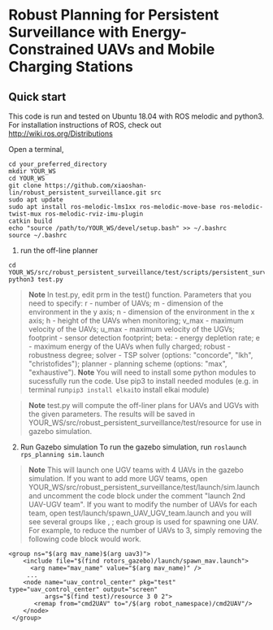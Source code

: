 # Robust Planning for Persistent Surveillance with Energy-Constrained UAVs and Mobile Charging Stations

## Quick start
This code is run and tested on Ubuntu 18.04 with ROS melodic and python3.
For installation instructions of ROS, check out http://wiki.ros.org/Distributions 

Open a terminal, 
```
cd your_preferred_directory
mkdir YOUR_WS
cd YOUR_WS
git clone https://github.com/xiaoshan-lin/robust_persistent_surveillance.git src
sudo apt update
sudo apt install ros-melodic-lms1xx ros-melodic-move-base ros-melodic-twist-mux ros-melodic-rviz-imu-plugin
catkin build
echo "source /path/to/YOUR_WS/devel/setup.bash" >> ~/.bashrc
source ~/.bashrc
 ```
1. run the off-line planner
```
cd YOUR_WS/src/robust_persistent_surveillance/test/scripts/persistent_surveillance 
python3 test.py
```
> **Note**  In test.py, edit prm in the test() function. Parameters that you need to specify: r - number of UAVs; m - dimension of the environment in the y axis; n - dimension of the environment in the x axis; h - height of the UAVs when monitoring; v_max - maximum velocity of the UAVs; u_max - maximum velocity of the UGVs; footprint - sensor detection footprint; beta: - energy depletion rate; e - maximum energy of the UAVs  when fully charged; robust - robustness degree; solver - TSP solver (options: "concorde", "lkh", "christofides"); planner - planning scheme (options: "max", "exhaustive").
> **Note** You will need to install some python modules to sucessfully run the code. Use pip3 to install needed modules (e.g. in terminal run``pip3 install elkai``to install elkai module) 

> **Note** test.py will compute the off-liner plans for UAVs and UGVs with the given parameters. The results will be saved in YOUR_WS/src/robust_persistent_surveillance/test/resource for use in gazebo simulation.
2. Run Gazebo simulation
To run the gazebo simulation, run
``roslaunch rps_planning sim.launch
``
> **Note** This will launch one UGV teams with 4 UAVs in the gazebo simulation. If you want to add more UGV teams, open YOUR_WS/src/robust_persistent_surveillance/test/launch/sim.launch and uncomment the code block under the comment "launch 2nd UAV-UGV team". If you want to modify the number of UAVs for each team, open test/launch/spawn_UAV_UGV_team.launch and you will see several groups like <group ns="$(arg mav_name)$(arg uav0)">, <group ns="$(arg mav_name)$(arg uav1)">; each group is used for spawning one UAV. For example, to reduce the number of UAVs to 3, simply removing the following code block would work.
```
<group ns="$(arg mav_name)$(arg uav3)">
    <include file="$(find rotors_gazebo)/launch/spawn_mav.launch">
      <arg name="mav_name" value="$(arg mav_name)" />
     ... 
    <node name="uav_control_center" pkg="test" type="uav_control_center" output="screen" 
          args="$(find test)/resource 3 0 2">  
       <remap from="cmd2UAV" to="/$(arg robot_namespace)/cmd2UAV"/>
    </node> 
 </group> 
```
<!-- 
> **Note** To increase the number of UAVs for each team (which I don't recommend since the code is not well written for that), a lot more modification will be needed. For example, initial position of the UAVs will need to be redesigned, see arg x and arg y in spawn_UAV_UGV_team.launch; more UAV group in spawn_UAV_UGV_team.launch will be needed; more UAV global index(uav0,uav1, ...) in sim.launch will be needed; in test/scripts/husky_control_center.py, more UAV topics and callback functions will be needed.

> **Note**  Currently the UGV motion planner doesn't work well, especially for turtlebot. I would recommend using husky (by setting UGV_name = 0 in sim.launch)

## Notice
The code is not yet completed. Improvement will be made in the future (including adding LICENSE and acknowledgement)  before publishing. Please do not share the code.
-->




